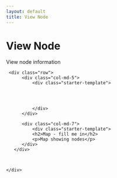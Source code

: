 ```yaml
---
layout: default
title: View Node
---
```


<div class="container">
    <div class="starter-template">
        <h1>View Node</h1>
        <p class="lead">View node information</p>
     </div>

     <div class="row">
          <div class="col-md-5">
              <div class="starter-template">
                                    
                  
                  

              </div>
          </div>

          <div class="col-md-7">
              <div class="starter-template">
              <h2>Map - fill me in</h2>
              <p>Map showing nodes</p>
          </div>
       </div>
       
       
       
    </div>


</div><!-- /.container -->

